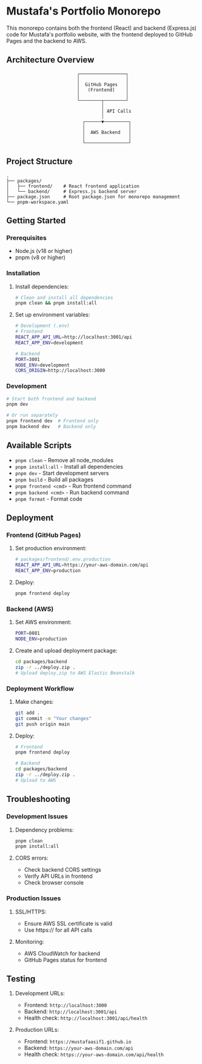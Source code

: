 # Mustafa's Portfolio Monorepo

This monorepo contains both the frontend (React) and backend (Express.js) code for Mustafa's portfolio website, with the frontend deployed to GitHub Pages and the backend to AWS.

## Architecture Overview

```
                          ┌─────────────────┐
                          │                 │
                          │  GitHub Pages   │
                          │   (Frontend)    │
                          │                 │
                          └────────┬────────┘
                                   │
                                   │ API Calls
                                   │
                            ┌──────▼─────────┐
                            │                │
                            │  AWS Backend   │
                            │                │
                            └────────────────┘
```

## Project Structure

```
.
├── packages/
│   ├── frontend/    # React frontend application
│   └── backend/     # Express.js backend server
├── package.json     # Root package.json for monorepo management
└── pnpm-workspace.yaml
```

## Getting Started

### Prerequisites

- Node.js (v18 or higher)
- pnpm (v8 or higher)

### Installation

1. Install dependencies:
   ```bash
   # Clean and install all dependencies
   pnpm clean && pnpm install:all
   ```

2. Set up environment variables:
   ```bash
   # Development (.env)
   # Frontend
   REACT_APP_API_URL=http://localhost:3001/api
   REACT_APP_ENV=development

   # Backend
   PORT=3001
   NODE_ENV=development
   CORS_ORIGIN=http://localhost:3000
   ```

### Development

```bash
# Start both frontend and backend
pnpm dev

# Or run separately
pnpm frontend dev  # Frontend only
pnpm backend dev   # Backend only
```

## Available Scripts

- `pnpm clean` - Remove all node_modules
- `pnpm install:all` - Install all dependencies
- `pnpm dev` - Start development servers
- `pnpm build` - Build all packages
- `pnpm frontend <cmd>` - Run frontend command
- `pnpm backend <cmd>` - Run backend command
- `pnpm format` - Format code

## Deployment

### Frontend (GitHub Pages)

1. Set production environment:
   ```bash
   # packages/frontend/.env.production
   REACT_APP_API_URL=https://your-aws-domain.com/api
   REACT_APP_ENV=production
   ```

2. Deploy:
   ```bash
   pnpm frontend deploy
   ```

### Backend (AWS)

1. Set AWS environment:
   ```bash
   PORT=8081
   NODE_ENV=production
   ```

2. Create and upload deployment package:
   ```bash
   cd packages/backend
   zip -r ../deploy.zip .
   # Upload deploy.zip to AWS Elastic Beanstalk
   ```

### Deployment Workflow

1. Make changes:
   ```bash
   git add .
   git commit -m "Your changes"
   git push origin main
   ```

2. Deploy:
   ```bash
   # Frontend
   pnpm frontend deploy

   # Backend
   cd packages/backend
   zip -r ../deploy.zip .
   # Upload to AWS
   ```

## Troubleshooting

### Development Issues

1. Dependency problems:
   ```bash
   pnpm clean
   pnpm install:all
   ```

2. CORS errors:
   - Check backend CORS settings
   - Verify API URLs in frontend
   - Check browser console

### Production Issues

1. SSL/HTTPS:
   - Ensure AWS SSL certificate is valid
   - Use https:// for all API calls

2. Monitoring:
   - AWS CloudWatch for backend
   - GitHub Pages status for frontend

## Testing

1. Development URLs:
   - Frontend: `http://localhost:3000`
   - Backend: `http://localhost:3001/api`
   - Health check: `http://localhost:3001/api/health`

2. Production URLs:
   - Frontend: `https://mustafaasif1.github.io`
   - Backend: `https://your-aws-domain.com/api`
   - Health check: `https://your-aws-domain.com/api/health`